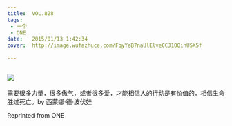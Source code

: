 ```yaml
---
title:	VOL.828
tags:
 - 一个
 - ONE
date:	2015/01/13 1:42:34
cover:	http://image.wufazhuce.com/FqyYeB7naUlElveCCJ10OinUSX5f

---
```

![](http://image.wufazhuce.com/FqyYeB7naUlElveCCJ10OinUSX5f)
---

需要很多力量，很多傲气，或者很多爱，才能相信人的行动是有价值的，相信生命胜过死亡。by 西蒙娜·德·波伏娃
 
Reprinted from ONE
